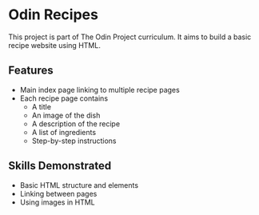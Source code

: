 # Odin Recipes

This project is part of The Odin Project curriculum. It aims to build a basic recipe website using HTML.

## Features

- Main index page linking to multiple recipe pages
- Each recipe page contains
  - A title
  - An image of the dish
  - A description of the recipe
  - A list of ingredients
  - Step-by-step instructions

## Skills Demonstrated

- Basic HTML structure and elements
- Linking between pages
- Using images in HTML
